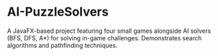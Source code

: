 # AI-PuzzleSolvers
A JavaFX-based project featuring four small games alongside AI solvers (BFS, DFS, A*) for solving in-game challenges. Demonstrates search algorithms and pathfinding techniques.
